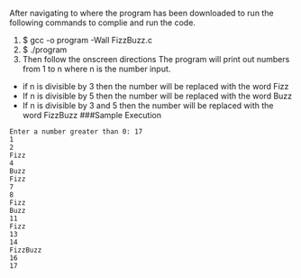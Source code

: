 After navigating to where the program has been downloaded to run the following commands to complie and run the code.
1. $ gcc -o program -Wall FizzBuzz.c
2. $ ./program
3. Then follow the onscreen directions
The program will print out numbers from 1 to n where n is the number input.
* if n is divisible by 3 then the number will be replaced with the word Fizz
* If n is divisible by 5 then the number will be replaced with the word Buzz
* If n is divisible by 3 and 5 then the number will be replaced with the word FizzBuzz
###Sample Execution
```
Enter a number greater than 0: 17
1
2
Fizz
4
Buzz
Fizz
7
8
Fizz
Buzz
11
Fizz
13
14
FizzBuzz
16
17
```